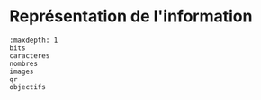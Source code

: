 <!-- Copyright 2024 Maxime Jan <maxime.jan@edufr.ch> -->
<!-- SPDX-License-Identifier: CC-BY-NC-SA-4.0 -->

# Représentation de l'information

```{toctree}
:maxdepth: 1
bits
caracteres
nombres
images
qr
objectifs
```

